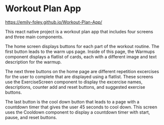 # Workout Plan App

https://emily-foley.github.io/Workout-Plan-App/

This react native project is a workout plan app that includes four screens and three main components. 

The home screen displays buttons for each part of the workout routine. The first button leads to the warm ups page. Inside of this page, the Warmups component displays a flatlist of cards, each with a different image and text description for the warmup. 

The next three buttons on the home page are different repetition excercises for the user to complete that are displayed using a flatlist. These screens use the ExerciseScreen component to display the excercise names, descriptions, counter add and reset buttons, and suggested exercise buttons.

The last button is the cool down button that leads to a page with a countdown timer that gives the user 45 seconds to cool down. This screen uses the Cooldown component to display a countdown timer with start, pause, and reset buttons.
